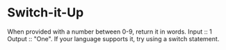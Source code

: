 # Switch-it-Up
 When provided with a number between 0-9, return it in words.
Input :: 1
Output :: "One".
If your language supports it, try using a switch statement.


